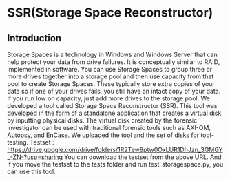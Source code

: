 # SSR(Storage Space Reconstructor)

## Introduction

Storage Spaces is a technology in Windows and Windows Server that can help protect your data from drive failures. It is conceptually similar to RAID, implemented in software. You can use Storage Spaces to group three or more drives together into a storage pool and then use capacity from that pool to create Storage Spaces. These typically store extra copies of your data so if one of your drives fails, you still have an intact copy of your data. If you run low on capacity, just add more drives to the storage pool.
We developed a tool called Storage Space Reconstructor (SSR). This tool was developed in the form of a standalone application that creates a virtual disk by inputting physical disks. The virtual disk created by the forensic investigator can be used with traditional forensic tools such as AXI-OM, Autopsy, and EnCase. We uploaded the tool and the set of disks for tool-testing. 
Testset : https://drive.google.com/drive/folders/1R2Tew9ptw0OxLUR1DhJzn_3GMGY_-ZN-?usp=sharing
You can download the testset from the above URL. And if you move the testset to the tests folder and run test_storagespace.py, you can use this tool.
